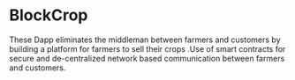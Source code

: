 # BlockCrop
These Dapp eliminates the middleman between farmers and customers by building a platform for farmers to sell their crops .Use of smart contracts for secure and de-centralized network based communication between farmers and customers.

